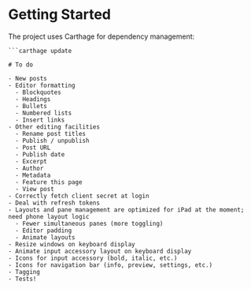 # Getting Started

The project uses Carthage for dependency management:

```brew install carthage
```carthage update

# To do

- New posts
- Editor formatting
  - Blockquotes
  - Headings
  - Bullets
  - Numbered lists
  - Insert links
- Other editing facilities
  - Rename post titles
  - Publish / unpublish
  - Post URL
  - Publish date
  - Excerpt
  - Author
  - Metadata
  - Feature this page
  - View post
- Correctly fetch client secret at login
- Deal with refresh tokens
- Layouts and pane management are optimized for iPad at the moment; need phone layout logic
  - Fewer simultaneous panes (more toggling)
  - Editor padding
  - Animate layouts
- Resize windows on keyboard display
- Animate input accessory layout on keyboard display
- Icons for input accessory (bold, italic, etc.)
- Icons for navigation bar (info, preview, settings, etc.)
- Tagging
- Tests!
